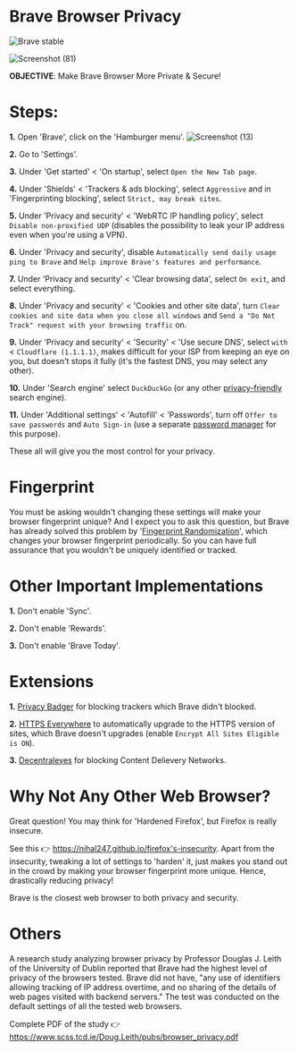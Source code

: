 # Brave Browser Privacy
![Brave stable](https://badgen.net/badge/Brave/GPLv3/orange?icon=github)

![Screenshot (81)](https://user-images.githubusercontent.com/80682093/133772923-c8e0ba30-ea04-45f3-b23b-91f52ad68c30.png)

**OBJECTIVE**: Make Brave Browser More Private & Secure!

# Steps:

**1.** Open 'Brave', click on the 'Hamburger menu'. ![Screenshot (13)](https://user-images.githubusercontent.com/80682093/132233765-59e71737-4c82-432e-9b34-06259a763c23.png)

**2.** Go to 'Settings'.

**3.** Under 'Get started' < 'On startup', select `Open the New Tab page`.

**4.** Under 'Shields' < 'Trackers & ads blocking', select `Aggressive` and in 'Fingerprinting blocking', select `Strict, may break sites`.

**5.** Under 'Privacy and security' < 'WebRTC IP handling policy', select `Disable non-proxified UDP` (disables the possibility to leak your IP address even when you're using a VPN).

**6.** Under 'Privacy and security', disable `Automatically send daily usage ping to Brave` and `Help improve Brave's features and performance`.

**7.** Under 'Privacy and security' < 'Clear browsing data', select `On exit`, and select everything.

**8.** Under 'Privacy and security' < 'Cookies and other site data', turn `Clear cookies and site data when you close all windows` and `Send a "Do Not Track" request with your browsing traffic` on.

**9.** Under 'Privacy and security' < 'Security' < 'Use secure DNS', select `with` < `Cloudflare (1.1.1.1)`, makes difficult for your ISP from keeping an eye on you, but doesn't stops it fully (it's the fastest DNS, you may select any other).

**10.** Under 'Search engine' select `DuckDuckGo` (or any other [privacy-friendly](https://itsfoss.com/privacy-search-engines/) search engine).

**11.** Under 'Additional settings' < 'Autofill' < 'Passwords', turn off `Offer to save passwords` and `Auto Sign-in` (use a separate [password manager](https://restoreprivacy.com/password-manager/best/) for this purpose).

These all will give you the most control for your privacy.

# Fingerprint

You must be asking wouldn't changing these settings will make your browser fingerprint unique? And I expect you to ask this question, but Brave has already solved this problem by '[Fingerprint Randomization](https://brave.com/privacy-updates-3/)', which changes your browser fingerprint periodically. So you can have full assurance that you wouldn't be uniquely identified or tracked.

# Other Important Implementations

**1.** Don't enable 'Sync'.

**2.** Don't enable 'Rewards'.

**3.** Don't enable 'Brave Today'. 

# Extensions

**1.** [Privacy Badger](https://chrome.google.com/webstore/detail/privacy-badger/pkehgijcmpdhfbdbbnkijodmdjhbjlgp) for blocking trackers which Brave didn't blocked.

**2.** [HTTPS Everywhere](https://chrome.google.com/webstore/detail/https-everywhere/gcbommkclmclpchllfjekcdonpmejbdp) to automatically upgrade to the HTTPS version of sites, which Brave doesn't upgrades (enable `Encrypt All Sites Eligible is ON`).

**3.** [Decentraleyes](https://chrome.google.com/webstore/detail/decentraleyes/ldpochfccmkkmhdbclfhpagapcfdljkj) for blocking Content Delievery Networks.

# Why Not Any Other Web Browser?

Great question! You may think for 'Hardened Firefox', but Firefox is really insecure.

See this 👉 https://nihal247.github.io/firefox's-insecurity. Apart from the insecurity, tweaking a lot of settings to 'harden' it, just makes you stand out in the crowd by making your browser fingerprint more unique. Hence, drastically reducing privacy!

Brave is the closest web browser to both privacy and security. 

# Others

A research study analyzing browser privacy by Professor Douglas J. Leith of the University of Dublin reported that Brave had the highest level of privacy of the browsers tested. Brave did not have, "any use of identifiers allowing tracking of IP address overtime, and no sharing of the details of web pages visited with backend servers." The test was conducted on the default settings of all the tested web browsers.

Complete PDF of the study 👉 https://www.scss.tcd.ie/Doug.Leith/pubs/browser_privacy.pdf
